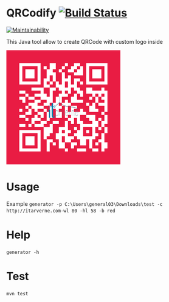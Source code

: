 # QRCodify [![Build Status](https://travis-ci.org/itarverne/qrcodify.svg?branch=master)](https://travis-ci.org/itarverne/qrcodify)
[![Maintainability](https://api.codeclimate.com/v1/badges/ed9e997f0ef3d1e5245d/maintainability)](https://codeclimate.com/github/itarverne/qrcodify/maintainability)

This Java tool allow to create QRCode with custom logo inside

![ITArverne QRCOde](https://raw.githubusercontent.com/itarverne/qrcodify/master/src/test/java/com/itarverne/qrcode/qDgq8MVrT.png)

# Usage 
Example
```generator -p C:\Users\general03\Downloads\test -c http://itarverne.com-wl 80 -hl 58 -b red```

# Help

```generator -h```

# Test
```mvn test```